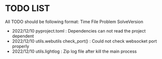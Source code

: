 # TODO LIST

All TODO should be following format: Time File Problem SolveVersion

+ 2022/12/10 pyproject.toml : Dependencies can not read the project dependent
+ 2022/12/10 utils.webutils check_port() : Could not check websocket port properly
+ 2022/12/10 utils.lightlog : Zip log file after kill the main process